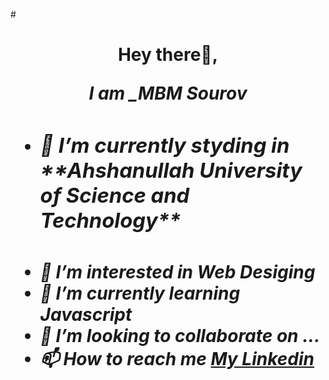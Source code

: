 #<h1 align = "center"> Hey there👋, <p><i><b> I am _MBM Sourov <p><b><i> <h1>
- <h3> 🌱 I’m currently styding in **Ahshanullah University of Science and Technology** <h3>
- 👀 I’m interested in Web Desiging
- 🌱 I’m currently learning Javascript
- 💞️ I’m looking to collaborate on ...
- 📫 How to reach me [My Linkedin](https://www.linkedin.com/in/mbm-sourov-042698170/)

<!---
mbmSouRov/mbmSouRov is a ✨ special ✨ repository because its `README.md` (this file) appears on your GitHub profile.
You can click the Preview link to take a look at your changes.
--->
